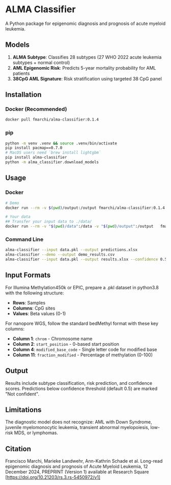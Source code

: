 # ALMA Classifier

A Python package for epigenomic diagnosis and prognosis of acute myeloid leukemia.

## Models

1. **ALMA Subtype**: Classifies 28 subtypes (27 WHO 2022 acute leukemia subtypes + normal control)
2. **AML Epigenomic Risk**: Predicts 5-year mortality probability for AML patients
3. **38CpG AML Signature**: Risk stratification using targeted 38 CpG panel

## Installation

### Docker (Recommended)

```bash
docker pull fmarchi/alma-classifier:0.1.4
```

### pip

```bash
python -m venv .venv && source .venv/bin/activate
pip install pacmap==0.7.0
# MacOS users need `brew install lightgbm`
pip install alma-classifier
python -m alma_classifier.download_models
```

## Usage

### Docker

```bash
# Demo
docker run --rm -v $(pwd)/output:/output fmarchi/alma-classifier:0.1.4 --demo --output /output/demo_predictions.xlsx

# Your data
## Transfer your input data to ./data/
docker run --rm -v "$(pwd)/data":/data -v "$(pwd)/output":/output   fmarchi/alma-classifier:0.1.4 --input /data/your_file.pkl --output /output/your_results.xlsx
```

### Command Line

```bash
alma-classifier --input data.pkl --output predictions.xlsx
alma-classifier --demo --output demo_results.csv
alma-classifier --input data.pkl --output results.xlsx --confidence 0.5
```

## Input Formats

For Illumina Methylation450k or EPIC, prepare a .pkl dataset in python3.8 with the following structure:

- **Rows**: Samples
- **Columns**: CpG sites
- **Values**: Beta values (0-1)

For nanopore WGS, follow the standard bedMethyl format with these key columns:

- **Column 1**: `chrom` - Chromosome name
- **Column 2**: `start_position` - 0-based start position  
- **Column 4**: `modified_base_code` - Single letter code for modified base
- **Column 11**: `fraction_modified` - Percentage of methylation (0-100)

## Output

Results include subtype classification, risk prediction, and confidence scores. Predictions below confidence threshold (default 0.5) are marked "Not confident".

## Limitations

The diagnostic model does not recognize: AML with Down Syndrome, juvenile myelomonocytic leukemia, transient abnormal myelopoiesis, low-risk MDS, or lymphomas.

## Citation

Francisco Marchi, Marieke Landwehr, Ann-Kathrin Schade et al. Long-read epigenomic diagnosis and prognosis of Acute Myeloid Leukemia, 12 December 2024, PREPRINT (Version 1) available at Research Square [https://doi.org/10.21203/rs.3.rs-5450972/v1]
